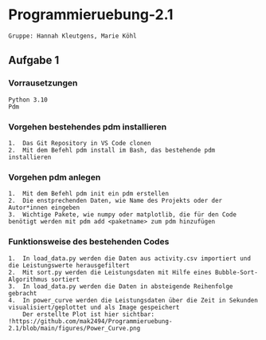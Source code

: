 # Programmieruebung-2.1
    Gruppe: Hannah Kleutgens, Marie Köhl 
## Aufgabe 1 
### Vorrausetzungen
    Python 3.10
    Pdm 
### Vorgehen bestehendes pdm installieren 
    1.	Das Git Repository in VS Code clonen 
    2.	Mit dem Befehl pdm install im Bash, das bestehende pdm installieren
### Vorgehen pdm anlegen 
    1.	Mit dem Befehl pdm init ein pdm erstellen 
    2.	Die enstprechenden Daten, wie Name des Projekts oder der Autor*innen eingeben 
    3.	Wichtige Pakete, wie numpy oder matplotlib, die für den Code benötigt werden mit pdm add <paketname> zum pdm hinzufügen 
### Funktionsweise des bestehenden Codes
    1.	In load_data.py werden die Daten aus activity.csv importiert und die Leistungswerte herausgefiltert
    2.	Mit sort.py werden die Leistungsdaten mit Hilfe eines Bubble-Sort-Algorithmus sortiert 
    3.	In load_data.py werden die Daten in absteigende Reihenfolge gebracht 
    4.	In power_curve werden die Leistungsdaten über die Zeit in Sekunden visualisiert/geplottet und als Image gespeichert
        Der erstellte Plot ist hier sichtbar: !https://github.com/mak2494/Programmieruebung-2.1/blob/main/figures/Power_Curve.png